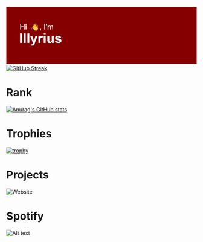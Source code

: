 ![GitHub Logo](https://github.com/illyrius666/illyrius666/blob/master/images/header.png)
[![GitHub Streak](http://github-readme-streak-stats.herokuapp.com?user=illyrius666&theme=radical&date_format=j%2Fn%5B%2FY%5D&card_width=1200)](https://git.io/streak-stats)

# Rank

[![Anurag's GitHub stats](https://github-readme-stats.vercel.app/api?username=illyrius666&theme=radical&card_width=1200)](https://github.com/anuraghazra/github-readme-stats)

# Trophies

[![trophy](https://github-profile-trophy.vercel.app/?username=illyrius666&theme=radical)](https://github.com/ryo-ma/github-profile-trophy)

# Projects

![Website](https://illyrius.me/AutoFrameCAD)

# Spotify

![Alt text](https://spotify-recently-played-readme.vercel.app/api?user=1168441141&count=3)